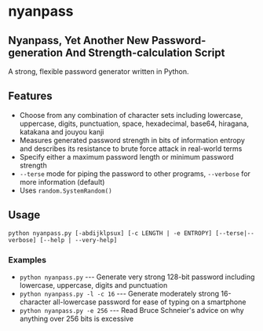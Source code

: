 # nyanpass

## Nyanpass, Yet Another New Password-generation And Strength-calculation Script

A strong, flexible password generator written in Python.

## Features

* Choose from any combination of character sets including lowercase, uppercase,
digits, punctuation, space, hexadecimal, base64, hiragana, katakana and jouyou
kanji
* Measures generated password strength in bits of information entropy and
describes its resistance to brute force attack in real-world terms
* Specify either a maximum password length or minimum password strength
* `--terse` mode for piping the password to other programs, `--verbose` for
more information (default)
* Uses `random.SystemRandom()`

## Usage

`python nyanpass.py [-abdijklpsux] [-c LENGTH | -e ENTROPY] [--terse|--verbose]
[--help | --very-help]`

### Examples

* `python nyanpass.py` --- Generate very strong 128-bit password including
lowercase, uppercase, digits and punctuation
* `python nyanpass.py -l -c 16` --- Generate moderately strong 16-character
all-lowercase password for ease of typing on a smartphone
* `python nyanpass.py -e 256` --- Read Bruce Schneier's advice on why anything
over 256 bits is excessive

